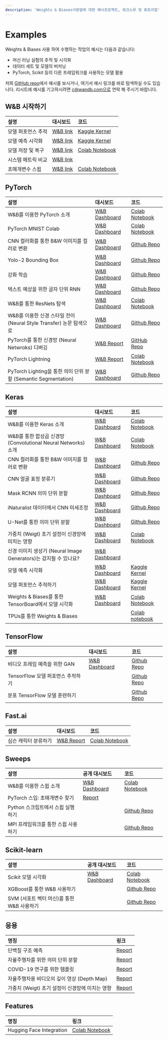 ```yaml
---
description: 'Weights & Biases사용법에 대한 예시프로젝트, 워크스루 및 튜토리얼'
---
```


# Examples

Weights & Biases 사용 하여 수행하는 작업의 예시는 다음과 같습니다:

* 머신 러닝 실험의 추적 및 시각화
* 데이터 세트 및 모델의 버저닝
* PyTorch, Scikit 등의 다른 프레임워크를 사용하는 모델 활용

 저희 [GitHub repo](https://github.com/wandb/examples)에서 예시를 보시거나, 여기서 예시 링크를 바로 탐색하실 수도 있습니다. 리시트에 예시를 기고하시려면 c@wandb.com으로 연락 해 주시기 바랍니다.

## **W&B 시작하기**

| 설명 | 대시보드 | 코드 |
| :--- | :--- | :--- |
| 모델 퍼포먼스 추적 | [W&B link](https://app.wandb.ai/lavanyashukla/visualize-models/reports/Track-Model-Performance--Vmlldzo1NTk2MA) | [Kaggle Kernel](https://www.kaggle.com/lavanyashukla01/better-models-faster-with-weights-biases) |
| 모델 예측 시각화 | [W&B link](https://app.wandb.ai/lavanyashukla/visualize-predictions/reports/Visualize-Model-Predictions--Vmlldzo1NjM4OA) | [Kaggle Kernel](https://www.kaggle.com/lavanyashukla01/visualizing-model-performance-with-w-b) |
| 모델 저장 및 복구 | [W&B link](https://app.wandb.ai/lavanyashukla/save_and_restore/reports/Saving-and-Restoring-Models-with-W%26B--Vmlldzo3MDQ3Mw) | [Colab Notebook](https://colab.research.google.com/drive/1pVlV6Ua4C695jVbLoG-wtc50wZ9OOjnC?authuser=1#scrollTo=0LB6j3O-jIsd) |
| 시스템 메트릭 비교 | [W&B link](https://app.wandb.ai/stacey/estuary/reports/System-metrics-for-model-comparison--Vmlldzo1NzI5Mg) |  |
| 초매개변수 스윕 | [W&B link](https://app.wandb.ai/sweep/sweeps-tutorial/workspace?workspace=user-lavanyashukla) | [Colab Notebook](https://colab.research.google.com/drive/1gKixa6hNUB8qrn1CfHirOfTEQm0qLCSS) |

## PyTorch

| 설명 | 대시보드 | 코드 |
| :--- | :--- | :--- |
| W&B를 이용한 PyTorch 소개 | [W&B Dashboard](https://app.wandb.ai/wandb/pytorch-intro) | [Colab Notebook](https://github.com/wandb/examples/blob/master/examples/pytorch/pytorch-intro/intro.ipynb) |
| PyTorch MNIST Colab | [W&B Dashboard](https://app.wandb.ai/wandb/pytorch-mnist) | [Colab Notebook](http://bit.ly/pytorch-mnist-colab) |
| CNN 컬러화를 통한 B&W 이미지를 컬러로 변환 | [W&B Dashboard](https://app.wandb.ai/clarence-n-huang/color-best-looking/reports?view=carey%2FColorizing%20Images) | [Github Repo](https://github.com/clarencenhuang/dl-colorize) |
| Yolo-2 Bounding Box | [W&B Dashboard](https://app.wandb.ai/l2k2/darknet) | [Github Repo](https://github.com/lukas/pytorch-yolo2) |
| 강화 학습 | [W&B Dashboard](https://app.wandb.ai/kairproject/kair_algorithms_draft-scripts/runs/ylmssdkf) | [Github Repo](https://github.com/kairproject/kair_algorithms_draft) |
| 텍스트 예상을 위한 글자 단위 RNN | [W&B Dashboard](https://app.wandb.ai/borisd13/char-RNN) | [Github Repo](https://github.com/borisdayma/char-RNN) |
| W&B를 통한 ResNets 탐색 | [W&B Dashboard](https://app.wandb.ai/cayush/resnet/reports/Exploring-ResNets-With-W%26B--Vmlldzo2NDc4NA) | [Colab Notebook](https://colab.research.google.com/drive/1s62r_nK4RNd3PIyrAd2H72gvrMElX3hN?usp=sharing) |
| W&B를 이용한 신경 스타일 전이\(Neural Style Transfer\) 논문 탐색으로 | [W&B Dashboard](https://app.wandb.ai/cayush/neural-style/reports/Exploring-Neural-Style-Transfer-Paper-With-W%26B--VmlldzozNTU1Mw) | [Github Repo](https://github.com/AyushExel/Neural-Style-Transfer) |
| PyTorch를 통한 신경망 \(Neural Netwroks\) 디버깅 | [W&B Report](https://app.wandb.ai/ayush-thakur/debug-neural-nets/reports/Debugging-Neural-Networks-with-PyTorch-and-W%26B--Vmlldzo2OTUzNA) | [GitHub Repo](https://github.com/ayulockin/debugNNwithWandB) |
| PyTorch Lightning | [W&B Report](https://app.wandb.ai/cayush/pytorchlightning/reports/Use-Pytorch-Lightning-with-Weights-%26-Biases--Vmlldzo2NjQ1Mw) | [Colab Notebook](https://colab.research.google.com/drive/1GHWwfzAsWx_Q1paw73hngAvA7-U9QHi-) |
| PyTorch Lighting을 통한 의미 단위 분할 \(Semantic Segmentation\) | [W&B Dashboard](https://app.wandb.ai/borisd13/lightning-kitti/reports/Lightning-Kitti--Vmlldzo3MTcyMw) | [Github Repo](https://github.com/borisdayma/lightning-kitti) |

## Keras

| 설명 | 대시보드 | 코드 |
| :--- | :--- | :--- |
| W&B를 이용한 Keras 소개 | [W&B Dashboard](https://app.wandb.ai/wandb/keras-intro) | [Colab Notebook](https://colab.research.google.com/drive/1pMcNYctQpRoBKD5Z0iXeFWQD8hIDgzCV) |
| W&B를 통한 합성곱 신경망 \(Convolutional Neural Networks\) 소개 | [W&B Dashboard](https://app.wandb.ai/wandb/cnn-intro) | [Colab Notebook](https://colab.research.google.com/drive/1S8SJvH4bqhPvurG4gjh3-t-XulX4S8JX) |
| CNN 컬러화를 통한 B&W 이미지를 컬러로 변환 | [W&B Dashboard](https://app.wandb.ai/borisd13/colorizer/reports?view=carey%2FColorizing%20Black%20and%20White%20Images) | [Github Repo](https://github.com/borisd13/colorizer) |
| CNN 얼굴 표정 분류기 | [W&B Dashboard](https://app.wandb.ai/wandb/face-emotion) | [Github Repo](https://github.com/lukas/face_classification) |
| Mask RCNN 의미 단위 분할 | [W&B Dashboard](https://app.wandb.ai/trentwatson1/mask-rcnn/?workspace=user-lavanyashukla) | [Github Repo](https://github.com/connorhough/mask_rcnn) |
| iNaturalist 데이터에서 CNN 미세조정 | [W&B Dashboard](https://app.wandb.ai/stacey/keras_finetune?workspace=user-l2k2) | [Github Repo](https://github.com/wandb/examples/tree/master/examples/keras/keras-cnn-nature) |
| U-Net를 통한 의미 단위 분할 | [W&B Dashboard](https://app.wandb.ai/gabesmed/witness) | [Github Repo](https://github.com/wandb/witness) |
| 가중치 \(Weigt\) 초기 설정이 신경망에 미치는 영향 | [W&B Dashboard](https://app.wandb.ai/sayakpaul/weight-initialization-tb/reports/Effects-of-Weight-Initialization-on-Neural-Networks--Vmlldzo2ODY0NA) | [Colab Notebook](https://colab.research.google.com/drive/1Faqy6QaOkG-5G31MrYmvcmm079XbfKSv) |
|  신경 이미지 생성기 \(Neural Image Generators\)는 감지될 수 있나요? | [W&B Dashboard](https://app.wandb.ai/lavanyashukla/cnndetection/reports/Can-Neural-Image-Generators-Be-Detected%3F--Vmlldzo2MTU1Mw) |  |
|  모델 예측 시각화 | [W&B Dashboard](https://app.wandb.ai/lavanyashukla/visualize-predictions/reports/Visualize-Model-Predictions--Vmlldzo1NjM4OA) | [Kaggle Kernel](https://www.kaggle.com/lavanyashukla01/visualizing-model-performance-with-w-b) |
|  모델 퍼포먼스 추적하기 | [W&B Dashboard](https://app.wandb.ai/lavanyashukla/visualize-models/reports/Track-Model-Performance--Vmlldzo1NTk2MA) | [Kaggle Kernel](https://www.kaggle.com/lavanyashukla01/better-models-faster-with-weights-biases) |
| Weights & Biases를 통한 TensorBoard에서 모델 시각화 | [W&B Dashboard](https://app.wandb.ai/sayakpaul/tensorboard-integration-partII/reports/Visualize-models-in-TensorBoard-with-Weights-and-Biases--Vmlldzo2MzE2Mg) | [Colab Notebook](https://colab.research.google.com/gist/sayakpaul/5b31ed03725cc6ae2af41848d4acee45/demo_tensorboard.ipynb) |
| TPUs를 통한 Weights & Biases |  | [Colab notebook](https://colab.research.google.com/drive/1gXEr0a_8ZbHt5-uO80JdQJxJ_uoYR4qv?usp=sharing) |

## TensorFlow

| 설명 | 대시보드 | 코드 |
| :--- | :--- | :--- |
| 비디오 프레임 예측을 위한 GAN | [W&B Dashboard](https://app.wandb.ai/wandb/catz/runs/qfsbxd3r) | [Github Repo](https://github.com/sirebellum/catz_contest) |
| TensorFlow 모델 퍼포먼스 추적하기 |  | [Github Repo](https://github.com/wandb/examples/blob/master/examples/tensorflow/tf-estimator-mnist/mnist.py) |
| 분포 TensorFlow 모델 훈련하기 |  | [Github Repo](https://github.com/wandb/examples/tree/master/examples/tensorflow/tf-distributed-mnist/train.py) |

## Fast.ai

|  설명 |  대시보드 | 코드 |
| :--- | :--- | :--- |
| 심슨 캐릭터 분류하기 | [W&B Report](https://wandb.ai/borisd13/demo_config/reports/Visualize-Track-Compare-Fastai-Models--Vmlldzo4MzAyNA) | [Colab Notebook](http://bit.ly/fastai-wandb) |

## Sweeps

| 설명 | 공개 대시보드 | 코드 |
| :--- | :--- | :--- |
| W&B를 이용한 스윕 소개 | [W&B Dashboard](https://app.wandb.ai/sweep/simpsons?workspace=user-lavanyashukla) | [Colab Notebook](https://colab.research.google.com/drive/181GCGp36_75C2zm7WLxr9U2QjMXXoibt) |
| PyTorch 스입: 초매개변수 찾기 | [Report](https://app.wandb.ai/stacey/pytorch_intro/reports/Meaning-and-Noise-in-Hyperparameter-Search--Vmlldzo0Mzk5MQ) |  |
| Python 스크립트에서 스윕 실행하기 |  | [Github Repo](https://github.com/wandb/examples/blob/master/examples/wandb-sweeps/sweeps-python/sweep.py) |
| MPI 프레임워크를 통한 스윕 사용하기 |  | [Github Repo](https://github.com/wandb/examples/tree/master/examples/wandb-sweeps/sweeps-mpi-wrappers) |

## Scikit-learn

|  설명 | 공개 대시보드 | 코드 |
| :--- | :--- | :--- |
| Scikit 모델 시각화 | [W&B Dashboard](https://app.wandb.ai/lavanyashukla/visualize-sklearn/reports/Visualize-Scikit-Models--Vmlldzo0ODIzNg) | [Colab Notebook](https://colab.research.google.com/drive/1j_4UQTT0Lib8ueAU5zXECxesCj_ofjw7) |
| XGBoost를 통한 W&B 사용하기 |  | [Github Repo](https://github.com/wandb/examples/tree/master/examples/boosting-algorithms/xgboost-dermatology) |
| SVM \(서포트 벡터 머신\)를 통한 W&B 사용하기 |  | [Github Repo](https://github.com/wandb/examples/tree/master/examples/scikit/scikit-iris) |

##  **응용**

| 명칭 | 링크 |
| :--- | :--- |
| 단백질 구조 예측 | [Report](https://app.wandb.ai/koes-group/protein-transformer/reports/Evaluating-the-Impact-of-Sequence-Convolutions-and-Embeddings-on-Protein-Structure-Prediction--Vmlldzo2OTg4Nw) |
| 자율주행차를 위한 의미 단위 분할 | [Report](https://wandb.ai/stacey/deep-drive/reports/The-View-from-the-Driver%27s-Seat--Vmlldzo1MTg5NQ%5D%28https:/app.wandb.ai/stacey/deep-drive/reports/The-View-from-the-Driver%27s-Seat--Vmlldzo1MTg5NQ%29/) |
| COVID-19 연구를 위한 템플릿 | [Report](https://app.wandb.ai/cayush/covid-19-scans/reports/COVID-19-research-using-PyTorch-and-W%26B--Vmlldzo2OTQ5OA) |
| 자율주행차용 비디오의 깊이 영상 \(Depth Map\) | [Report](https://app.wandb.ai/stacey/sfmlearner/reports/See-3D-from-Video%3A-Depth-Perception-for-Self-Driving-Cars--Vmlldzo2Nzg2Nw) |
| 가중치 \(Weigt\) 초기 설정이 신경망에 미치는 영향 | [Report](https://app.wandb.ai/sayakpaul/weight-initialization-tb/reports/Effects-of-Weight-Initialization-on-Neural-Networks--Vmlldzo2ODY0NA) |

## Features

| 명칭 | 링크 |
| :--- | :--- |
| Hugging Face Integration | [Colab Notebook](https://colab.research.google.com/drive/1NEiqNPhiouu2pPwDAVeFoN4-vTYMz9F8) |

